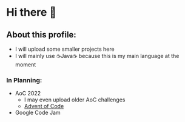 # Hi there 👋

## About this profile: 
- I will upload some smaller projects here
- I will mainly use ☕Java☕ because this is my main language at the moment

### In Planning: 
* AoC 2022 
  * I may even upload older AoC challenges
  * [Advent of Code](https://adventofcode.com/)
* Google Code Jam

